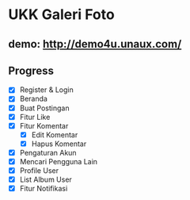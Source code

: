 # UKK Galeri Foto

## demo: http://demo4u.unaux.com/

## Progress
- [x] Register & Login
- [x] Beranda
- [x] Buat Postingan
- [x] Fitur Like
- [x] Fitur Komentar
    - [x] Edit Komentar
    - [x] Hapus Komentar
- [x] Pengaturan Akun
- [x] Mencari Pengguna Lain
- [x] Profile User
- [x] List Album User
- [x] Fitur Notifikasi
